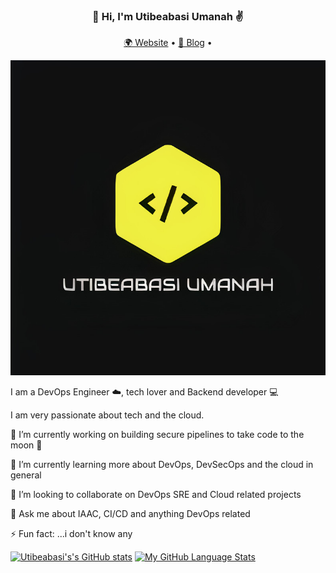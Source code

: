 <h3 align="center">👋 Hi, I'm Utibeabasi Umanah ✌️</h3>
<p align="center">
  <a href="https://utibeumanah.herokuapp.com">🌍 Website</a> • 
  <a href="https://utibeabasiumanah6.medium.com/">📖 Blog</a> • 
</p>

![](logo.jpg)

I am a DevOps Engineer ☁️, tech lover and Backend developer 💻

I am very passionate about tech and the cloud.

🔭 I’m currently working on building secure pipelines to take code to the moon 🚀

🌱 I’m currently learning more about DevOps, DevSecOps and the cloud in general

👯 I’m looking to collaborate on DevOps SRE and Cloud related projects

💬 Ask me about IAAC, CI/CD and anything DevOps related

⚡ Fun fact: ...i don't know any

[![Utibeabasi's's GitHub stats](https://github-readme-stats.vercel.app/api?username=utibeabasi6&count_private=true&show_icons=true&theme=radical)](https://github.com/utibeabasi6/github-readme-stats) [![My GitHub Language Stats](https://github-readme-stats.vercel.app/api/top-langs/?username=utibeabasi6&langs_count=5&theme=radical)]()
<!--
**utibeabasi6/utibeabasi6** is a ✨ _special_ ✨ repository because its `README.md` (this file) appears on your GitHub profile.

Here are some ideas to get you started:

- 🔭 I’m currently working on ...
- 🌱 I’m currently learning ...
- 👯 I’m looking to collaborate on ...
- 🤔 I’m looking for help with ...
- 💬 Ask me about ...
- 📫 How to reach me: ...
- 😄 Pronouns: ...
- ⚡ Fun fact: ...
-->
